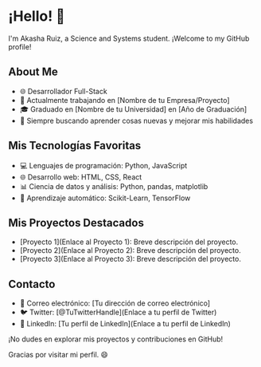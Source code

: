 # ¡Hello! 👋

I'm Akasha Ruiz, a Science and Systems student. ¡Welcome to my GitHub profile!

## About Me

- 🌐 Desarrollador Full-Stack
- 💼 Actualmente trabajando en [Nombre de tu Empresa/Proyecto]
- 🎓 Graduado en [Nombre de tu Universidad] en [Año de Graduación]
- 🚀 Siempre buscando aprender cosas nuevas y mejorar mis habilidades

## Mis Tecnologías Favoritas

- 💻 Lenguajes de programación: Python, JavaScript
- 🌐 Desarrollo web: HTML, CSS, React
- 📊 Ciencia de datos y análisis: Python, pandas, matplotlib
- 🤖 Aprendizaje automático: Scikit-Learn, TensorFlow

## Mis Proyectos Destacados

- [Proyecto 1](Enlace al Proyecto 1): Breve descripción del proyecto.
- [Proyecto 2](Enlace al Proyecto 2): Breve descripción del proyecto.
- [Proyecto 3](Enlace al Proyecto 3): Breve descripción del proyecto.

## Contacto

- 📧 Correo electrónico: [Tu dirección de correo electrónico]
- 🐦 Twitter: [@TuTwitterHandle](Enlace a tu perfil de Twitter)
- 💼 LinkedIn: [Tu perfil de LinkedIn](Enlace a tu perfil de LinkedIn)

¡No dudes en explorar mis proyectos y contribuciones en GitHub!

Gracias por visitar mi perfil. 😄
